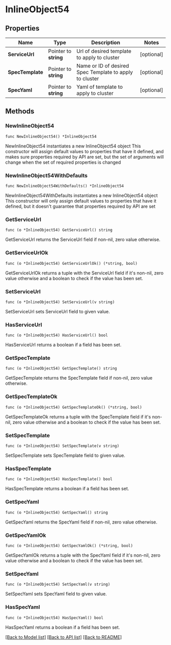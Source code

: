 # InlineObject54

## Properties

Name | Type | Description | Notes
------------ | ------------- | ------------- | -------------
**ServiceUrl** | Pointer to **string** | Url of desired template to apply to cluster | [optional] 
**SpecTemplate** | Pointer to **string** | Name or ID of desired Spec Template to apply to cluster | [optional] 
**SpecYaml** | Pointer to **string** | Yaml of template to apply to cluster | [optional] 

## Methods

### NewInlineObject54

`func NewInlineObject54() *InlineObject54`

NewInlineObject54 instantiates a new InlineObject54 object
This constructor will assign default values to properties that have it defined,
and makes sure properties required by API are set, but the set of arguments
will change when the set of required properties is changed

### NewInlineObject54WithDefaults

`func NewInlineObject54WithDefaults() *InlineObject54`

NewInlineObject54WithDefaults instantiates a new InlineObject54 object
This constructor will only assign default values to properties that have it defined,
but it doesn't guarantee that properties required by API are set

### GetServiceUrl

`func (o *InlineObject54) GetServiceUrl() string`

GetServiceUrl returns the ServiceUrl field if non-nil, zero value otherwise.

### GetServiceUrlOk

`func (o *InlineObject54) GetServiceUrlOk() (*string, bool)`

GetServiceUrlOk returns a tuple with the ServiceUrl field if it's non-nil, zero value otherwise
and a boolean to check if the value has been set.

### SetServiceUrl

`func (o *InlineObject54) SetServiceUrl(v string)`

SetServiceUrl sets ServiceUrl field to given value.

### HasServiceUrl

`func (o *InlineObject54) HasServiceUrl() bool`

HasServiceUrl returns a boolean if a field has been set.

### GetSpecTemplate

`func (o *InlineObject54) GetSpecTemplate() string`

GetSpecTemplate returns the SpecTemplate field if non-nil, zero value otherwise.

### GetSpecTemplateOk

`func (o *InlineObject54) GetSpecTemplateOk() (*string, bool)`

GetSpecTemplateOk returns a tuple with the SpecTemplate field if it's non-nil, zero value otherwise
and a boolean to check if the value has been set.

### SetSpecTemplate

`func (o *InlineObject54) SetSpecTemplate(v string)`

SetSpecTemplate sets SpecTemplate field to given value.

### HasSpecTemplate

`func (o *InlineObject54) HasSpecTemplate() bool`

HasSpecTemplate returns a boolean if a field has been set.

### GetSpecYaml

`func (o *InlineObject54) GetSpecYaml() string`

GetSpecYaml returns the SpecYaml field if non-nil, zero value otherwise.

### GetSpecYamlOk

`func (o *InlineObject54) GetSpecYamlOk() (*string, bool)`

GetSpecYamlOk returns a tuple with the SpecYaml field if it's non-nil, zero value otherwise
and a boolean to check if the value has been set.

### SetSpecYaml

`func (o *InlineObject54) SetSpecYaml(v string)`

SetSpecYaml sets SpecYaml field to given value.

### HasSpecYaml

`func (o *InlineObject54) HasSpecYaml() bool`

HasSpecYaml returns a boolean if a field has been set.


[[Back to Model list]](../README.md#documentation-for-models) [[Back to API list]](../README.md#documentation-for-api-endpoints) [[Back to README]](../README.md)


